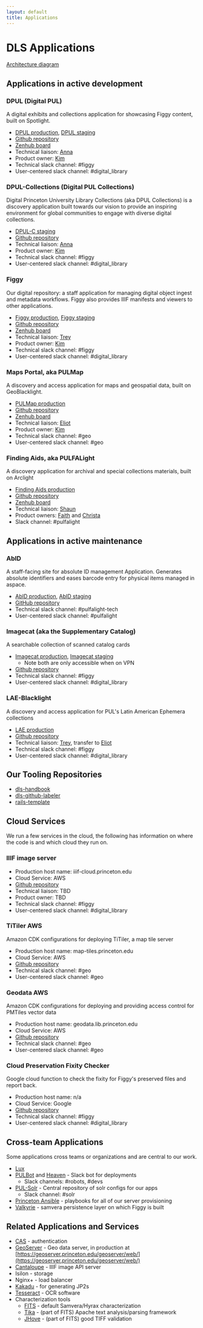 ```yaml
---
layout: default
title: Applications
---
```

# DLS Applications

[Architecture diagram](https://docs.google.com/drawings/d/1qqHoceL4nahv8wmhK_QltL8f1StdBJ5GYFpIa6JQ3PA/edit)

## Applications in active development

### DPUL (Digital PUL)
A digital exhibits and collections application for showcasing Figgy content, built on Spotlight.
  * [DPUL production](https://dpul.princeton.edu/), [DPUL staging](https://dpul-staging.princeton.edu/)
  * [Github repository](https://github.com/pulibrary/dpul)
  * [Zenhub board](https://app.zenhub.com/workspaces/dpul-5cc9dbb2262a972347170639/board?repos=49439415&showEstimates=false&showReleases=false)
  * Technical liaison: [Anna](https://github.com/hackartisan)
  * Product owner: [Kim](https://github.com/kelea99)
  * Technical slack channel: #figgy
  * User-centered slack channel: #digital_library

### DPUL-Collections (Digital PUL Collections)

Digital Princeton University Library Collections (aka DPUL Collections) is a discovery application built towards our vision to provide an inspiring environment for global communities to engage with diverse digital collections.
  * [DPUL-C staging](https://dpul-collections-staging.lib.princeton.edu/)
  * [Github repository](https://github.com/pulibrary/dpul-collections)
  * Technical liaison: [Anna](https://github.com/hackartisan)
  * Product owner: [Kim](https://github.com/kelea99)
  * Technical slack channel: #figgy
  * User-centered slack channel: #digital_library

### Figgy
Our digital repository: a staff application for managing digital object ingest and metadata workflows. Figgy also provides IIIF manifests and viewers to other applications.
  * [Figgy production](https://figgy.princeton.edu), [Figgy staging](https://figgy-staging.princeton.edu)
  * [Github repository](https://github.com/pulibrary/figgy)
  * [Zenhub board](https://app.zenhub.com/workspaces/figgystudio-5c06d2e24b5806bc2bfa890b/board)
  * Technical liaison: [Trey](https://github.com/tpendragon)
  * Product owner: [Kim](https://github.com/kelea99)
  * Technical slack channel: #figgy
  * User-centered slack channel: #digital_library

### Maps Portal, aka PULMap
A discovery and access application for maps and geospatial data, built on GeoBlacklight.
  * [PULMap production](https://maps.princeton.edu)
  * [Github repository](https://github.com/pulibrary/pulmap)
  * [Zenhub board](https://app.zenhub.com/workspaces/pulmap-5cf5538c08e7e9307cd79c45/board?repos=26446857)
  * Technical liaison: [Eliot](https://github.com/eliotjordan)
  * Product owner: [Kim](https://github.com/kelea99)
  * Technical slack channel: #geo
  * User-centered slack channel: #geo

### Finding Aids, aka PULFALight
A discovery application for archival and special collections materials, built on Arclight
  * [Finding Aids production](https://findingaids.princeton.edu)
  * [Github repository](https://github.com/pulibrary/pulfalight)
  * [Zenhub board](https://app.zenhub.com/workspaces/pulfalight-5da4b7d9f037f100019dba23/board?repos=157741631)
  * Technical liaison: [Shaun](https://github.com/sdellis)
  * Product owners: [Faith](https://github.com/faithc) and [Christa](https://github.com/ccleeton)
  * Slack channel: #pulfalight

## Applications in active maintenance

### AbID
A staff-facing site for absolute ID management Application. Generates absolute identifiers and eases barcode entry for physical items managed in aspace.
  * [AbID production](https://abid.princeton.edu/), [AbID staging](https://abid-staging.princeton.edu/)
  * [GitHub repository](https://github.com/pulibrary/abid)
  * Technical slack channel: #pulfalight-tech
  * User-centered slack channel: #pulfalight

### Imagecat (aka the Supplementary Catalog)
A searchable collection of scanned catalog cards
  * [Imagecat production](https://imagecat.princeton.edu/), [Imagecat staging](https://imagecat-staging.princeton.edu/)
      * Note both are only accessible when on VPN
  * [Github repository](https://github.com/pulibrary/imagecat-rails)
  * Technical slack channel: #figgy
  * User-centered slack channel: #digital_library

### LAE-Blacklight
A discovery and access application for PUL's Latin American Ephemera collections
  * [LAE production](https://lae.princeton.edu)
  * [Github repository](https://github.com/pulibrary/lae-blacklight)
  * Technical liaison: [Trey](https://github.com/tpendragon), transfer to [Eliot](https://github.com/eliotjordan)
  * Technical slack channel: #figgy
  * User-centered slack channel: #digital_library


## Our Tooling Repositories
* [dls-handbook](https://github.com/pulibrary/dls-handbook)
* [dls-github-labeler](https://github.com/pulibrary/dls-github-labeler)
* [rails-template](https://github.com/pulibrary/rails-template)

## Cloud Services

We run a few services in the cloud, the following has information on where the
code is and which cloud they run on.

### IIIF image server
  * Production host name: iiif-cloud.princeton.edu
  * Cloud Service: AWS
  * [Github repository](https://github.com/pulibrary/serverless-iiif)
  * Technical liaison: TBD
  * Product owner: TBD
  * Technical slack channel: #figgy
  * User-centered slack channel: #digital_library

### TiTiler AWS
Amazon CDK configurations for deploying TiTiler, a map tile server
  * Production host name: map-tiles.princeton.edu
  * Cloud Service: AWS
  * [Github repository](https://github.com/pulibrary/geoservices-aws/blob/main/geoservices/titiler_service_stack.py)
  * Technical slack channel: #geo
  * User-centered slack channel: #geo

###  Geodata AWS
Amazon CDK configurations for deploying and providing access control for PMTiles vector data
  * Production host name: geodata.lib.princeton.edu
  * Cloud Service: AWS
  * [Github repository](https://github.com/pulibrary/geoservices-aws/blob/main/geoservices/geodata_stack.py)
  * Technical slack channel: #geo
  * User-centered slack channel: #geo

### Cloud Preservation Fixity Checker
Google cloud function to check the fixity for Figgy's preserved files and report
back.
  * Production host name: n/a
  * Cloud Service: Google
  * [Github repository](https://github.com/pulibrary/figgy/tree/main/cloud_fixity)
  * Technical slack channel: #figgy
  * User-centered slack channel: #digital_library

## Cross-team Applications

Some applications cross teams or organizations and are central to our work.

* [Lux](https://github.com/pulibrary/lux)
* [PULBot](https://github.com/pulibrary/pulbot) and [Heaven](https://github.com/pulibrary/heaven) - Slack bot for deployments
  * Slack channels: #robots, #devs
* [PUL-Solr](https://github.com/pulibrary/pul_solr) - Central repository of solr configs for our apps
  * Slack channel: #solr
* [Princeton Ansible](https://github.com/pulibrary/princeton_ansible) -
  playbooks for all of our server provisioning
* [Valkyrie](https://github.com/samvera-labs/valkyrie) - samvera persistence
  layer on which Figgy is built

## Related Applications and Services

* [CAS](https://www.princeton.edu/cas) - authentication
* [GeoServer](http://geoserver.org/) - Geo data server, in production at
  [https://geoserver.princeton.edu/geoserver/web/](https://geoserver.princeton.edu/geoserver/web/)
* [Cantaloupe](https://github.com/medusa-project/cantaloupe) - IIIF image API server
* Isilon - storage
* Nginx+ - load balancer
* [Kakadu](http://kakadusoftware.com/downloads/) - for generating JP2s
* [Tesseract](https://github.com/tesseract-ocr/tesseract) - OCR software
* Characterization tools
  * [FITS](https://projects.iq.harvard.edu/fits) - default Samvera/Hyrax characterization
  * [Tika](https://tika.apache.org/) - (part of FITS) Apache text analysis/parsing framework
  * [JHove](https://github.com/openpreserve/jhove) - (part of FITS) good TIFF validation

